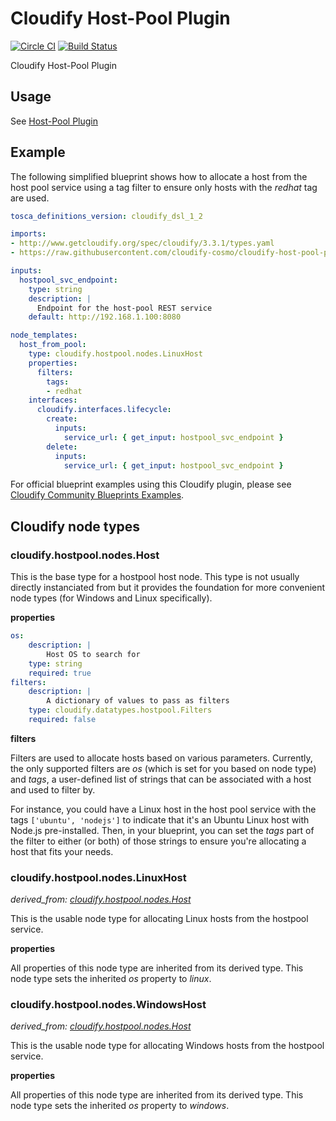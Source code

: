 Cloudify Host-Pool Plugin
=========================

[![Circle CI](https://circleci.com/gh/cloudify-cosmo/cloudify-host-pool-plugin.svg?style=shield)](https://circleci.com/gh/cloudify-cosmo/cloudify-host-pool-plugin)
[![Build Status](https://travis-ci.org/cloudify-cosmo/cloudify-host-pool-plugin.svg?branch=master)](https://travis-ci.org/cloudify-cosmo/cloudify-host-pool-plugin)

Cloudify Host-Pool Plugin

## Usage

See [Host-Pool Plugin](http://getcloudify.org/guide/3.2/plugin-host-pool.html)


## Example

The following simplified blueprint shows how to allocate a host from the host pool service
using a tag filter to ensure only hosts with the *redhat* tag are used.

```yaml
tosca_definitions_version: cloudify_dsl_1_2

imports:
- http://www.getcloudify.org/spec/cloudify/3.3.1/types.yaml
- https://raw.githubusercontent.com/cloudify-cosmo/cloudify-host-pool-plugin/master/plugin.yaml

inputs:
  hostpool_svc_endpoint:
    type: string
    description: |
      Endpoint for the host-pool REST service
    default: http://192.168.1.100:8080

node_templates:
  host_from_pool:
    type: cloudify.hostpool.nodes.LinuxHost
    properties:
      filters:
        tags:
        - redhat
    interfaces:
      cloudify.interfaces.lifecycle:
        create:
          inputs:
            service_url: { get_input: hostpool_svc_endpoint }
        delete:
          inputs:
            service_url: { get_input: hostpool_svc_endpoint }
```


For official blueprint examples using this Cloudify plugin, please see [Cloudify Community Blueprints Examples](https://github.com/cloudify-community/blueprint-examples/).

## Cloudify node types

### cloudify.hostpool.nodes.Host
This is the base type for a hostpool host node.  This type is not usually
directly instanciated from but it provides the foundation for more
convenient node types (for Windows and Linux specifically).

**properties**
```yaml
os:
    description: |
        Host OS to search for
    type: string
    required: true
filters:
    description: |
        A dictionary of values to pass as filters
    type: cloudify.datatypes.hostpool.Filters
    required: false
```

**filters**

Filters are used to allocate hosts based on various parameters.  Currently, the only supported
filters are *os* (which is set for you based on node type) and *tags*, a user-defined list of
strings that can be associated with a host and used to filter by.

For instance, you could have a Linux host in the host pool service with the tags ```['ubuntu', 'nodejs']```
to indicate that it's an Ubuntu Linux host with Node.js pre-installed.  Then, in your blueprint, you
can set the *tags* part of the filter to either (or both) of those strings to ensure you're allocating
a host that fits your needs.


### cloudify.hostpool.nodes.LinuxHost
*derived_from: [cloudify.hostpool.nodes.Host](#cloudifyhostpoolnodeshost)*

This is the usable node type for allocating Linux hosts from the hostpool service.

**properties**

All properties of this node type are inherited from its derived type.  This node type
sets the inherited *os* property to *linux*.

### cloudify.hostpool.nodes.WindowsHost
*derived_from: [cloudify.hostpool.nodes.Host](#cloudifyhostpoolnodeshost)*

This is the usable node type for allocating Windows hosts from the hostpool service.

**properties**

All properties of this node type are inherited from its derived type.  This node type
sets the inherited *os* property to *windows*.
